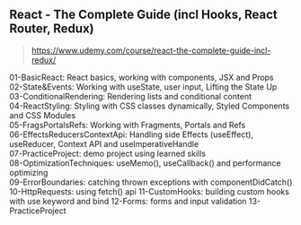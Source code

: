 ## React - The Complete Guide (incl Hooks, React Router, Redux)
> https://www.udemy.com/course/react-the-complete-guide-incl-redux/

01-BasicReact: React basics, working with components, JSX and Props<br/>
02-State&Events: Working with useState, user input, Lifting the State Up<br/>
03-ConditionalRendering: Rendering lists and conditional content<br/>
04-ReactStyling: Styling with CSS classes dynamically, Styled Components and CSS Modules<br/>
05-FragsPortalsRefs: Working with Fragments, Portals and Refs<br/>
06-EffectsReducersContextApi: Handling side Effects (useEffect), useReducer, Context API and useImperativeHandle<br/>
07-PracticeProject: demo project using learned skills <br/>
08-OptimizationTechniques: useMemo(), useCallback() and performance optimizing<br/>
09-ErrorBoundaries: catching thrown exceptions with componentDidCatch()<br/>
10-HttpRequests: using fetch() api
11-CustomHooks: building custom hooks with use keyword and bind
12-Forms: forms and input validation
13-PracticeProject
